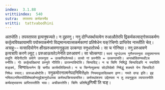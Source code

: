 ```yaml
---
index:  3.1.88
vrittiindex:  540
sutra:  तपस्तपः कर्मकस्यैव
vritti:  tattvabodhini 
---
```


अतप्तेति। तपस्तापस इत्यनुषज्यते। न दुहस्नु। ननु दोग्धिपर्थायत्वेन रुआऔतेरपि द्विकर्मकत्वाद्गोरूपकर्मणः कर्तृत्वविवक्षायामपि पयोरूपकर्मणो विद्यमानत्वात्सकर्मकाणां प्रतिषेधेन यक्?चिणोः प्राप्तिरेव नास्तीति चेत्। अत्राहुः-- वत्सादियोगेन क्षीरप्ररुआवणानुकूला उत्कण्ठा स्नुधातोरर्थः। सा च गोनिष्ठा। स्नु प्ररुआवणे इत्यत्रापि करणे ल्युट्। प्ररुआऊयतेऽनेनेति प्ररुआवणं। सा चोत्कण्ठा। `स्वयं प्दुग्धेऽस्य गुणैरुपस्नुता वसूपमानस्य वसूनि मेदिनीटति प्रयोगे उपस्नुता = उत्कण्ठितेत्यर्थः। वत्सो गां प्रस्नौति = उत्कण्ठयति। अन्तर्बावितण्यर्थोऽत्र स्नौतिः। गोः कर्तृत्वविक्षायां प्रस्नुते गौरिति। प्रारस्नाविष्टेति। चिण्वदिट्। न च चिणि निषिद्धे चिण्वदिडपि न स्यादिति शङ्क्यं, `चिण्व`दित्यनेन हि चणीव कार्यमतिदिश्यते। न च चिण्नेत्युक्त्या सोऽतिदेशो निषेद्धुं शक्यते येन चिण्वदिटो निषेधः स्यात्। प्रारुआओष्टेति। `स्नुकमोरनात्मनेपदनिमित्ते` इति नियमाद्वलादिलक्षण इण्न। नमते दण्ड इति। इह नमिताऽनमितयोर्विशेषदर्शनादुद्देशानुरोधाच्च कर्मस्थक्रियत्वमस्ति। कर्मस्थांशस्य उद्देश्यता न तु तदनुकूल व्यापारस्येति कर्मवद्भावस्य प्राप्तिरस्तीति भावः। अचीकरतेति। चिणि प्रतिषिद्धे `णिश्री`ति चङ्। 

